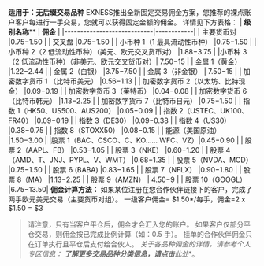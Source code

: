 
**适用于：无后缀交易品种**
EXNESS推出全新固定交易佣金方案，您推荐的裸点账户客户每进行一手交易，您就可以获得固定金额的佣金。 详情见下方表格：
|        **级别名称****        |   **佣金**   |
|----------------------------|------------|
|           主要货币对            |$0.75-$1.50 |
|            交叉盘             |$0.75-$1.50 |
|      小币种 1（1 最具流动性币种）      |$0.75-$1.50 |
|小币种 2（2 低流动性币种）（美元、欧元交叉货币对） |$1.88-$3.75 |
|小币种 3（2 低流动性币种）（非美元、欧元交叉货币对）| $7.50-$15  |
|          金属 1（黄金）          |$1.22-$2.44 |
|          金属 2（白银）          |$3.75-$7.50 |
|         金属 3（非金银）          | $7.50-$15  |
|      加密数字货币 1 （比特币美元）      |$0.56-$1.13 |
|     加密数字货币 2（以太坊、比特现金）     |$0.09-$0.19 |
|       加密数字货币 3（莱特币）        |$0.04-$0.08 |
|      加密数字货币 6（比特币韩元）       |$1.13-$2.25 |
|      加密数字货币 7（比特币日元）       |$0.75-$1.50 |
|  指数 1（HK50、US500、AUS200）   |$0.05-$0.09 |
|   指数 2（USTEC、UK100、FR40）   |$0.09-$0.19 |
|         指数 3（DE30）         |$0.09-$0.38 |
|         指数 4（US30)         |$0.38-$0.75 |
|       指数 8（STOXX50）        |$0.08-$0.15 |
|          能源（美国原油）          |$1.50-$3.00 |
|股票 1（BAC、CSCO、C、KO…… WFC、VZ）|$0.45-$0.90 |
|       股票 2（AAPL、FB）        |$0.53-$1.05 |
|         股票 3（NKE）          |$0.60-$1.20 |
| 股票 4（AMD、T、JNJ、PYPL、V、WMT） |$0.68-$1.35 |
|       股票 5（NVDA、MCD）       |$0.75-$1.50 |
|        股票 6 (BABA)         |$0.83-$1.65 |
|         股票 7（NFLX）         |$0.90-$1.80 |
|          股票 8（MA）          |$1.13-$2.25 |
|         股票 9（AMZN）         |  $4.50-$9  |
|        股票 10（GOOGL）        |$6.75-$13.50|
**佣金计算方法：**
如果某位注册在您合作伙伴链接下的客户，完成了两手欧元美元交易（主要货币对组）。
一级客户佣金= $1.50*/每手，佣金=2 x $1.50 = $3
> 请注意，只有当客户平仓后，佣金才会汇入您的账户。 如果客户仅部分平仓交易，则佣金按已完成比例计算（如：0.5 手）。
挂单的合作伙伴佣金只在订单执行且平仓后支付给合伙人。
*关于各品种佣金的详情，请参考个人专区信息：
**了解更多交易品种分类信息，请点击**此处**。